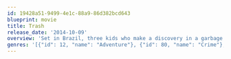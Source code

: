 ```yaml
---
id: 19428a51-9499-4e1c-88a9-86d382bcd643
blueprint: movie
title: Trash
release_date: '2014-10-09'
overview: 'Set in Brazil, three kids who make a discovery in a garbage dump soon find themselves running from the cops and trying to right a terrible wrong.'
genres: '[{"id": 12, "name": "Adventure"}, {"id": 80, "name": "Crime"}, {"id": 18, "name": "Drama"}, {"id": 53, "name": "Thriller"}]'
---
```

